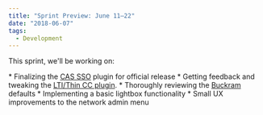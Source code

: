 ```yaml
---
title: "Sprint Preview: June 11–22"
date: "2018-06-07"
tags: 
  - Development
---
```


This sprint, we'll be working on:

\* Finalizing the [CAS SSO](https://github.com/pressbooks/pressbooks-cas-sso) plugin for official release \* Getting feedback and tweaking the [LTI/Thin CC plugin](https://github.com/pressbooks/pressbooks-lti-provider). \* Thoroughly reviewing the [Buckram](https://github.com/pressbooks/buckram/projects/1) defaults \* Implementing a basic lightbox functionality \* Small UX improvements to the network admin menu
